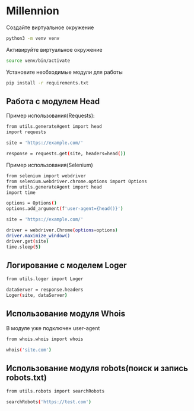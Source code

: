 # Millennion

Создайте виртуальное окружение
```sh
python3 -m venv venv
```

Активируйте виртуальное окружение
```sh
source venv/bin/activate
```

Установите необходимые модули для работы
```sh
pip install -r requirements.txt
```
## Работа с модулем Head

Пример использования(Requests):
```sh
from utils.generateAgent import head
import requests

site = 'https://example.com/'

response = requests.get(site, headers=head())
```

Пример использования(Selenium)
```sh
from selenium import webdriver
from selenium.webdriver.chrome.options import Options
from utils.generateAgent import head
import time

options = Options()
options.add_argument(f'user-agent={head()}')

site = 'https://example.com/'

driver = webdriver.Chrome(options=options)
driver.maximize_window()
driver.get(site)
time.sleep(5)
```
## Логирование с моделем Loger

```sh
from utils.loger import Loger

dataServer = response.headers
Loger(site, dataServer)
```

## Использование модуля Whois
В модуле уже подключен user-agent
```sh
from whois.whois import whois

whois('site.com')
```

## Использование модуля robots(поиск и запись  robots.txt)
```sh
from utils.robots import searchRobots

searchRobots('https://test.com')
```
